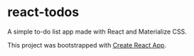 # react-todos

A simple to-do list app made with React and Materialize CSS.

This project was bootstrapped with [Create React App](https://github.com/facebook/create-react-app).
